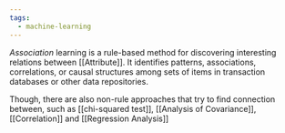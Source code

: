 ```yaml
---
tags:
  - machine-learning
---
```

*Association* learning is a rule-based method for discovering interesting relations between [[Attribute]]. It identifies patterns, associations, correlations, or causal structures among sets of items in transaction databases or other data repositories.

Though, there are also non-rule approaches that try to find connection between, such as [[chi-squared test]], [[Analysis of Covariance]], [[Correlation]] and [[Regression Analysis]]